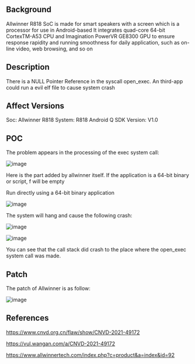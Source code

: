 ## Background
Allwinner R818 SoC is made for smart speakers with a screen which is a processor for use in Android-based
It integrates quad-core 64-bit CortexTM-A53 CPU and Imagination PowerVR GE8300 GPU to ensure response rapidity and
running smoothness for daily application, such as on-line video, web browsing, and so on

## Description
There is a NULL Pointer Reference in the syscall open_exec. An third-app could run a evil elf file to cause system crash

## Affect Versions
Soc: Allwinner R818 
System: R818 Android Q 
SDK Version: V1.0 

## POC
The problem appears in the processing of the exec system call:

![image](https://user-images.githubusercontent.com/13774458/129024578-af1032f4-1c09-48f4-b1dd-d876fafeb65b.png)

Here is the part added by allwinner itself. If the application is a 64-bit binary or script, f will be empty

Run directly using a 64-bit binary application

![image](https://user-images.githubusercontent.com/13774458/129024642-97bde6c4-1e7d-4d3d-b630-9792a4273678.png)


The system will hang and cause the following crash:

![image](https://user-images.githubusercontent.com/13774458/129024708-c40d5fa1-c097-4d78-8b90-e2aca60d0ed4.png)

![image](https://user-images.githubusercontent.com/13774458/129024717-9d6732e2-1bd6-409c-95f3-64872abc1d1f.png)

You can see that the call stack did crash to the place where the open_exec system call was made.


## Patch
The patch of Allwinner is as follow:

![image](https://user-images.githubusercontent.com/13774458/129024779-2b7f28b5-17d7-4d66-bb63-163ee5cd85e9.png)


## References
https://www.cnvd.org.cn/flaw/show/CNVD-2021-49172

https://vul.wangan.com/a/CNVD-2021-49172

https://www.allwinnertech.com/index.php?c=product&a=index&id=92
